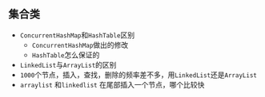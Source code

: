 ## 集合类
* `ConcurrentHashMap`和`HashTable`区别
    * `ConcurrentHashMap`做出的修改
    * `HashTable`怎么保证的
* `LinkedList`与`ArrayList`的区别 
* `1000`个节点，插入，查找，删除的频率差不多，用`LinkedList`还是`ArrayList`
* `arraylist` 和`linkedlist` 在尾部插入一个节点，哪个比较快




